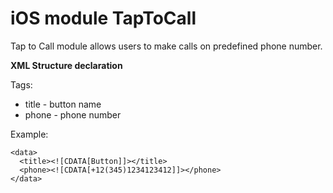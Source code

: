 # iOS module TapToCall
Tap to Call module allows users to make calls on predefined phone number.

**XML Structure declaration**

Tags:
- title - button name
- phone - phone number

Example:


    <data>
      <title><![CDATA[Button]]></title>  
      <phone><![CDATA[+12(345)1234123412]]></phone>
    </data>
